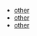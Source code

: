 - [other](/communication-protocol/other.html)
- [other](/communication-protocol/other.html)
- [other](/communication-protocol/other.html)